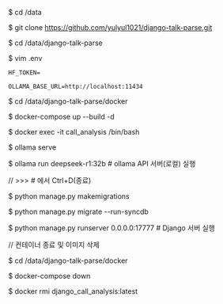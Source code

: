 $ cd /data

$ git clone https://github.com/yulyul1021/django-talk-parse.git

$ cd /data/django-talk-parse

$ vim .env

    HF_TOKEN=    
    
    OLLAMA_BASE_URL=http://localhost:11434

$ cd /data/django-talk-parse/docker

$ docker-compose up --build -d

$ docker exec -it call_analysis /bin/bash

$ ollama serve

$ ollama run deepseek-r1:32b # ollama API 서버(로컬) 실행

// >>> # 에서 Ctrl+D(종료)


$ python manage.py makemigrations

$ python manage.py migrate --run-syncdb 

$ python manage.py runserver 0.0.0.0:17777 # Django 서버 실행


// 컨테이너 종료 및 이미지 삭제

$ cd /data/django-talk-parse/docker

$ docker-compose down

$ docker rmi django_call_analysis:latest